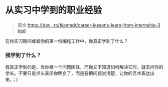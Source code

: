 # 从实习中学到的职业经验

> 原文:[https://dev . to/tijanmdr/career-lessons-learn-from-internship-3 hed](https://dev.to/tijanmdr/career-lessons-learned-from-internship-3hed)

在你实习期间或者你的第一份编程工作中，你真正学到了什么？

### [](#what-did-i-learn)我学到了什么？

我真正学到的是，当你被一个问题困住，而你又不知道如何解决它时，就去问你的学长。不要只是点头表示你明白了，而是要把问题说清楚，让你的艺术表达出来。；)